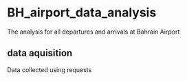# BH_airport_data_analysis
The analysis for all departures and arrivals at Bahrain Airport
## data aquisition
Data collected using requests
